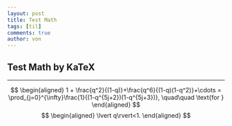```yaml
---
layout: post
title: Test Math
tags: [til]
comments: true
author: von
---
```

## Test Math by KaTeX
---
$$
\begin{aligned}
1 +  \frac{q^2}{(1-q)}+\frac{q^6}{(1-q)(1-q^2)}+\cdots = \prod_{j=0}^{\infty}\frac{1}{(1-q^{5j+2})(1-q^{5j+3})}, \quad\quad \text{for }
\end{aligned}
$$
$$
\begin{aligned}
\lvert q\rvert<1.
\end{aligned}
$$
